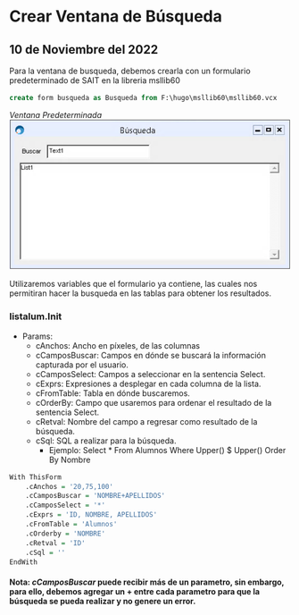 # Crear Ventana de Búsqueda

## 10 de Noviembre del 2022

Para la ventana de busqueda, debemos crearla con un formulario predeterminado de SAIT en la libreria msllib60

```sql
create form busqueda as Busqueda from F:\hugo\msllib60\msllib60.vcx
```

*Ventana Predeterminada*
![Imagen de Búsqueda](https://github.com/sait/hugo/blob/main/alumnos/Documentacion/img/listalum.png)

Utilizaremos variables que el formulario ya contiene, las cuales nos permitiran hacer la busqueda en las tablas para obtener los resultados.

### listalum.Init
* Params:
    * cAnchos: Ancho en píxeles, de las columnas
    * cCamposBuscar: Campos en dónde se buscará la información capturada por el usuario.
    * cCamposSelect: Campos a seleccionar en la sentencia Select.
    * cExprs: Expresiones a desplegar en cada columna de la lista.
    * cFromTable: Tabla en dónde buscaremos.
    * cOrderBy: Campo que usaremos para ordenar el resultado de la sentencia Select.
    * cRetval: Nombre del campo a regresar como resultado de la búsqueda.
    * cSql: SQL a realizar para la búsqueda.
        * Ejemplo: Select * From Alumnos Where Upper() $ Upper() Order By Nombre

```R
With ThisForm
	.cAnchos = '20,75,100'
	.cCamposBuscar = 'NOMBRE+APELLIDOS'
	.cCamposSelect = '*'
	.cExprs = 'ID, NOMBRE, APELLIDOS'
	.cFromTable = 'Alumnos'
	.cOrderby = 'NOMBRE'
	.cRetval = 'ID'
	.cSql = ''
EndWith
```

#### Nota: *cCamposBuscar* puede recibir más de un parametro, sin embargo, para ello, debemos agregar un **+** entre cada parametro para que la búsqueda se pueda realizar y no genere un error.